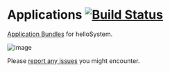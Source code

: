 # Applications [![Build Status](https://api.cirrus-ci.com/github/helloSystem/Applications.svg)](https://cirrus-ci.com/github/helloSystem/Applications)

[Application Bundles](https://hellosystem.github.io/docs/developer/application-bundles) for helloSystem.

![image](https://user-images.githubusercontent.com/2480569/142735214-87b1daea-6f34-4ad2-8b3b-57e9f72ffca0.png)

Please [report any issues](https://github.com/helloSystem/Applications/issues) you might encounter.

